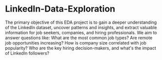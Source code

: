 # LinkedIn-Data-Exploration
The primary objective of this EDA project is to gain a deeper understanding of the LinkedIn dataset, uncover patterns and insights, and extract valuable information for job seekers, companies, and hiring professionals.
We aim to answer questions like: What are the most common job types? Are remote job opportunities increasing? How is company size correlated with job popularity? Who are the key hiring decision-makers, and what's the impact of LinkedIn followers?
